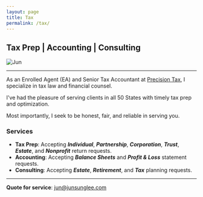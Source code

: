 ```yaml
---
layout: page
title: Tax
permalink: /tax/
---
```


## Tax Prep | Accounting | Consulting

![Jun](../images/PTR-Jun.jpg)

---

As an Enrolled Agent (EA) and Senior Tax Accountant at [Precision Tax](https://precisiontax.com), I specialize in tax law and financial counsel. 

I've had the pleasure of serving clients in all 50 States with timely tax prep and optimization. 

Most importantly, I seek to be honest, fair, and reliable in serving you.


### Services

- **Tax Prep**: Accepting ***Individual***, ***Partnership***, ***Corporation***, ***Trust***, ***Estate***, and ***Nonprofit*** return requests.  
- **Accounting**: Accepting ***Balance Sheets*** and ***Profit & Loss*** statement requests.
- **Consulting**: Accepting ***Estate***, ***Retirement***, and ***Tax*** planning requests.

---

**Quote for service**: <jun@junsunglee.com>

